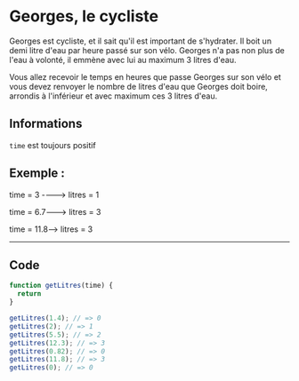 # Georges, le cycliste

Georges est cycliste, et il sait qu'il est important de s'hydrater. Il boit un demi litre d'eau par heure passé sur son vélo. Georges n'a pas non plus de l'eau à volonté, il emmène avec lui au maximum 3 litres d'eau.

Vous allez recevoir le temps en heures que passe Georges sur son vélo et vous devez renvoyer le nombre de litres d'eau que Georges doit boire, arrondis à l'inférieur et avec maximum ces 3 litres d'eau.

## Informations

`time` est toujours positif

## Exemple :

time = 3 ----> litres = 1

time = 6.7---> litres = 3

time = 11.8--> litres = 3

---

## Code

```js
function getLitres(time) {
  return 
}

getLitres(1.4); // => 0
getLitres(2); // => 1
getLitres(5.5); // => 2
getLitres(12.3); // => 3
getLitres(0.82); // => 0
getLitres(11.8); // => 3
getLitres(0); // => 0
```
